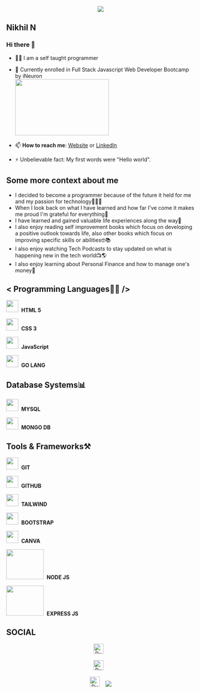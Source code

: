 <p align="center"><img src="https://i.imgur.com/A6bWGFl.gif"/></p>

## Nikhil N
### Hi there 👋
- 👨‍💻 I am a self taught programmer
  <br>
- 🔭 Currently enrolled in Full Stack Javascript Web Developer Bootcamp by iNeuron
  <br>
  <img height="150" width="250" src="https://learn.ineuron.ai/_next/image?url=https%3A%2F%2Fcdn.ineuron.ai%2Fassets%2Fuploads%2Fthumbnails%2F6294df2c69607950233b875c.jpg&w=1920&q=75" />&nbsp;

- 📫 **How to reach me**: [Website](https://punit-bathija.netlify.app) or [LinkedIn](linkedin.com/in/punit-bathija-2b8951217)
- ⚡ Unbelievable fact: My first words were "Hello world".

## Some more context about me

- I decided to become a programmer because of the future it held for me and my passion for technology🦾👨‍💻
- When I look back on what I have learned and how far I've come it makes me proud I'm grateful for everything🙏
- I have learned and gained valuable life experiences along the way🚶
- I also enjoy reading self improvement books which focus on developing a positive outlook towards life, also other books which focus on improving specific skills or abilities🤓📚
- I also enjoy watching Tech Podcasts to stay updated on what is
  happening new in the tech world📺🌎
- I also enjoy learning about Personal Finance and how to
  manage one's money💸

## < Programming Languages👨‍💻 />

<img height="32" width="32" src="https://cdn.thekrishna.in/img/icon/html5.svg" />&nbsp; **HTML 5**

<img height="32" width="32" src="https://cdn.thekrishna.in/img/icon/css3.svg" />&nbsp; **CSS 3**

<img height="32" width="32" src="https://cdn.thekrishna.in/img/icon/javascript.svg" />&nbsp; **JavaScript**

<img height="32" width="32" src="https://www.clipartmax.com/png/full/288-2881446_image-result-for-golang-go-programming-language-logo.png](https://upload.wikimedia.org/wikipedia/commons/thumb/a/a7/React-icon.svg/2300px-React-icon.svg.png" />&nbsp; **GO LANG**
## Database Systems📊

<img height="32" width="32" src="https://cdn.thekrishna.in/img/icon/mysql.svg" />&nbsp; **MYSQL**

<img height="32" width="32" src="https://cdn.thekrishna.in/img/icon/mongodb.svg" />&nbsp; **MONGO DB**

## Tools & Frameworks⚒️

<img height="32" width="32" src="https://cdn.thekrishna.in/img/icon/git.svg" />&nbsp; **GIT**

<img height="32" width="32" src="https://upload.wikimedia.org/wikipedia/commons/9/91/Octicons-mark-github.svg" />&nbsp; **GITHUB**

<img height="32" width="32" src="https://upload.wikimedia.org/wikipedia/commons/thumb/d/d5/Tailwind_CSS_Logo.svg/2048px-Tailwind_CSS_Logo.svg.png" />&nbsp; **TAILWIND**

<img height="32" width="32" src="https://cdn.thekrishna.in/img/icon/bootstrap.svg" />&nbsp; **BOOTSTRAP**

<img height="32" width="32" src="https://seeklogo.com/images/C/canva-logo-B4BE25729A-seeklogo.com.png" />&nbsp; **CANVA**

<img height="80" width="100" src="https://logowik.com/content/uploads/images/nodejs.jpg" />&nbsp; **NODE JS**

<img height="80" width="100" src="https://www.edureka.co/blog/wp-content/uploads/2019/07/express-logo.png" />&nbsp; **EXPRESS JS**

## SOCIAL

<p align="center">
    <a id="GitHub" href="https://github.com/punitbathija"><img width="27px" src="https://upload.wikimedia.org/wikipedia/commons/9/91/Octicons-mark-github.svg" alt="Punit Bathija - GitHub" /></a>
    &nbsp;&nbsp;
<p align="center">
    <a id="LinkedIn" href="linkedin.com/in/punit-bathija-2b8951217"><img width="27px" src="https://cdn-icons-png.flaticon.com/512/174/174857.png" alt="Punit Bathija - Linkedin" /></a>
    &nbsp;&nbsp;
<p align="center">
    <a id="LinkedIn" href="mailto:punit644@gmail.com"><img width="27px" src="https://cdn3.iconfinder.com/data/icons/project-management-32/48/51-512.png" alt="Punit Bathija - Email" /></a>
    &nbsp;&nbsp;

<img src="https://imgur.com/rilHVxA.png"/>
